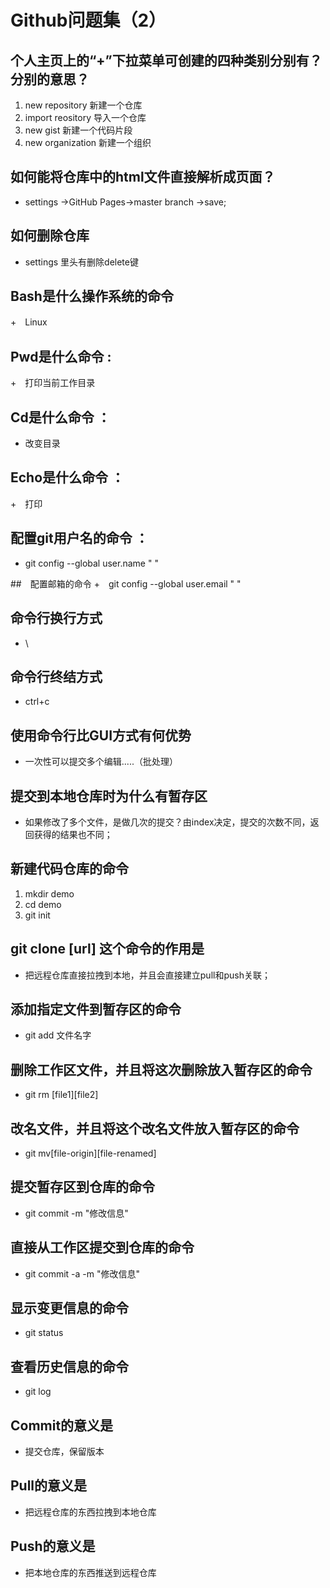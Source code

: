 # Github问题集（2）

## 个人主页上的“+”下拉菜单可创建的四种类别分别有？分别的意思？
1. new repository   新建一个仓库
2. import reository  导入一个仓库
3. new gist          新建一个代码片段
4. new organization   新建一个组织

## 如何能将仓库中的html文件直接解析成页面？
+ settings ->GitHub Pages->master branch ->save;

## 如何删除仓库
+ settings 里头有删除delete键

## Bash是什么操作系统的命令  
+　Linux

## Pwd是什么命令   :
+　打印当前工作目录

## Cd是什么命令   ：
+ 改变目录

## Echo是什么命令  ：
+　打印

## 配置git用户名的命令  ：
+ git config --global user.name " "


##　配置邮箱的命令
+　git config --global user.email " "

## 命令行换行方式
+ \

## 命令行终结方式
+ ctrl+c

## 使用命令行比GUI方式有何优势
+ 一次性可以提交多个编辑.....（批处理）

## 提交到本地仓库时为什么有暂存区
+ 如果修改了多个文件，是做几次的提交？由index决定，提交的次数不同，返回获得的结果也不同；

## 新建代码仓库的命令
1. mkdir demo
2. cd demo
3. git init

## git clone [url] 这个命令的作用是
+ 把远程仓库直接拉拽到本地，并且会直接建立pull和push关联；

## 添加指定文件到暂存区的命令
+ git add 文件名字

## 删除工作区文件，并且将这次删除放入暂存区的命令
+ git rm [file1][file2]


## 改名文件，并且将这个改名文件放入暂存区的命令
+ git mv[file-origin][file-renamed]

## 提交暂存区到仓库的命令
+ git commit -m "修改信息"

## 直接从工作区提交到仓库的命令
+ git commit -a -m "修改信息"

## 显示变更信息的命令
+ git status

## 查看历史信息的命令
+ git log

## Commit的意义是
+ 提交仓库，保留版本

## Pull的意义是
+ 把远程仓库的东西拉拽到本地仓库

## Push的意义是
+ 把本地仓库的东西推送到远程仓库
